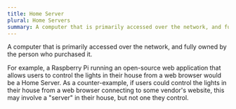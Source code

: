 ```yaml
---
title: Home Server
plural: Home Servers
summary: A computer that is primarily accessed over the network, and fully owned by the person whyo purchased it.
---
```


A computer that is primarily accessed over the network, and fully owned by the
person who purchased it.

For example, a Raspberry Pi running an open-source web application that allows
users to control the lights in their house from a web browser would be
a Home Server. As a counter-example, if users could control the lights in
their house from a web browser connecting to some vendor's website, this may
involve a "server" in their house, but not one they control.

